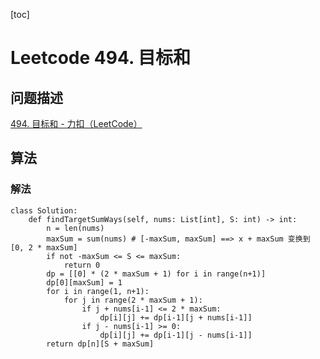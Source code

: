 [toc]

# Leetcode 494. 目标和

## 问题描述

[494. 目标和 - 力扣（LeetCode）](https://leetcode-cn.com/problems/target-sum/)

## 算法

### 解法

```
class Solution:
    def findTargetSumWays(self, nums: List[int], S: int) -> int:
        n = len(nums)
        maxSum = sum(nums) # [-maxSum, maxSum] ==> x + maxSum 变换到 [0, 2 * maxSum]
        if not -maxSum <= S <= maxSum: 
            return 0
        dp = [[0] * (2 * maxSum + 1) for i in range(n+1)]
        dp[0][maxSum] = 1
        for i in range(1, n+1):
            for j in range(2 * maxSum + 1):
                if j + nums[i-1] <= 2 * maxSum:
                    dp[i][j] += dp[i-1][j + nums[i-1]]
                if j - nums[i-1] >= 0:
                    dp[i][j] += dp[i-1][j - nums[i-1]]
        return dp[n][S + maxSum] 
```
